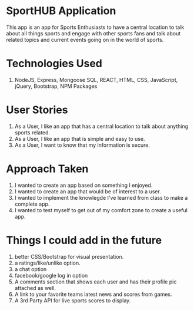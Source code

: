 # SportHUB Application
This app is an app for Sports Enthusiasts to have a central location to talk about all things sports and engage with other sports fans and talk about related topics and current events going on in the world of sports. 

# Technologies Used

1. NodeJS, Express, Mongoose SQL, REACT, HTML, CSS, JavaScript, jQuery, Bootstrap, NPM Packages

# User Stories

1. As a User, I like an app that has a central location to talk about anything sports related. 
2. As a User, I like an app that is simple and easy to use.
3. As a User, I want to know that my information is secure.

 # Approach Taken

1. I wanted to create an app based on something I enjoyed.
2. I wanted to create an app that would be of interest to a user.  
3. I wanted to implement the knowlegde I've learned from class to make a complete app.
4. I wanted to test myself to get out of my comfort zone to create a useful app.

 
# Things I could add in the future 

1. better CSS/Bootstrap for visual presentation.
2. a ratings/like/unlike option.
3. a chat option 
4. facebook/google log in option
5. A comments section that shows each user and has their profile pic attached as well.
6. A link to your favorite teams latest news and scores from games.
7. A 3rd Party API for live sports scores to display.


